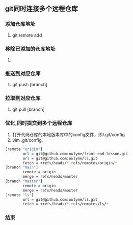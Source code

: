 <!-- git@github.com:owlyme/front-end-lesson.git
git@github.com:owlyme/ls.git -->

## git同时连接多个远程仓库

### 添加仓库地址
1. git remote add <name> <addr>

### 移除已添加的仓库地址
1. 

### 推送到对应仓库
1. git push <name> [branch]

### 拉取到对应仓库
1. git pull <name> [branch]

### 优化,同时提交到多个远程仓库
1. 打开代码仓库的本地版本库中的config文件，即/.git/config
2. vim .git/config,
``` sh
[remote "origin"]
        url = git@github.com:owlyme/front-end-lesson.git
        url = git@github.com:owlyme/ls.git
        fetch = +refs/heads/*:refs/remotes/origin/*
[branch "main"]
        remote = origin
        merge = refs/heads/master
[branch "master"]
        remote = origin
        merge = refs/heads/master
[remote "ls"]
        url = git@github.com:owlyme/ls.git
        fetch = +refs/heads/*:refs/remotes/ls/*

```
### 结束
